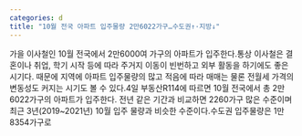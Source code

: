 ```yaml
---
categories: d
title: "10월 전국 아파트 입주물량 2만6022가구…수도권↑·지방↓"
---
```

가을 이사철인 10월 전국에서 2만6000여 가구의 아파트가 입주한다.통상 이사철은 결혼이나 취업, 학기 시작 등에 따라 주거지 이동이 빈번하고 외부 활동을 하기에도 좋은 시기다. 때문에 지역에 아파트 입주물량의 많고 적음에 따라 매매는 물론 전월세 가격의 변동성도 커지는 시기도 볼 수 있다.4일 부동산R114에 따르면 10월 전국에서 총 2만6022가구의 아파트가 입주한다. 전년 같은 기간과 비교하면 2260가구 많은 수준이며 최근 3년(2019~2021년) 10월 입주 물량과 비슷한 수준이다.수도권 입주물량은 1만8354가구로